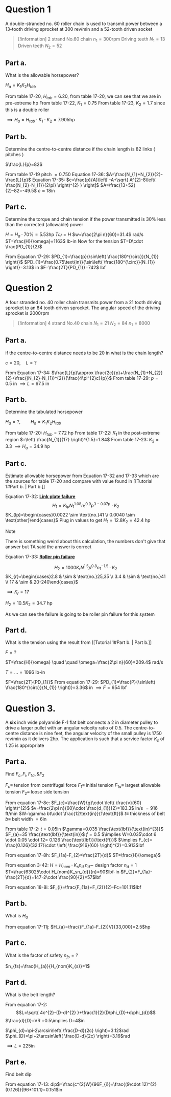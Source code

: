 # Question 1

A double-stranded no. $60$ roller chain is used to transmit power between a $13$-tooth driving sprocket at $300$ rev/min and a $52$-tooth driven socket

>[!information]
>$2$ strand
>No.$60$ chain
>$n_{1}=300$rpm
>Driving teeth $N_{1}=13$
>Driven teeth $N_{2}=52$

## Part a.
What is the allowable horsepower?

$H_{a}=K_{1}K_{2}H_{tab}$

From table 17-20, $H_{tab}=6.20$, from table 17-20, we can see that we are in pre-extreme hp
From table 17-22, $K_{1}=0.75$
From table 17-23, $K_{2}=1.7$ since this is a double roller

$\implies H_{a}=H_{tab}\cdot K_{1}\cdot K_{2}=7.905\text{hp}$

## Part b.
Determine the centre-to-centre distance if the chain length is $82$ links ( pitches )

$\frac{L}{p}=82$

From table 17-19 pitch $=0.750$
Equation 17-36: $A=\frac{N_{1}+N_{2}}{2}-\frac{L}{p}$
Equation 17-35: $c=\frac{p}{A}\left[ -A+\sqrt{ A^{2}-8\left( \frac{N_{2}-N_{1}}{2\pi} \right)^{2} } \right]$
$A=\frac{13+52}{2}-82=-49.5$
$c\approx 18$in

## Part c.
Determine the torque and chain tension if the power transmitted is $30$% less than the corrected (allowable) power

$H=H_{a}\cdot 70\%=5.53$hp
$T\omega=H$
$w=\frac{2\pi n}{60}=31.4$ rad/s
$T=\frac{H}{\omega}=1163$ lb-in
Now for the tension $T=D\cdot \frac{PD_{1}}{2}$

From Equation 17-29: $PD_{1}=\frac{p}{\sin\left( \frac{180^{\circ}}{N_{1}} \right)}$
$PD_{1}=\frac{0.75\text{in}}{\sin\left( \frac{180^{\circ}}{N_{1}} \right)}=3.13$ in
$F=\frac{2T}{PD_{1}}=742$ lbf

# Question 2

A four stranded no. $40$ roller chain transmits power from a $21$ tooth driving sprocket to an $84$ tooth driven sprocket. The angular speed of the driving sprocket is $2000$rpm

>[!information]
>$4$ strand
>No.$40$ chain
>$N_{1}=21$
>$N_{2}=84$
>$n_{1}=8000$


## Part a.

if the centre-to-centre distance needs to be $20$ in what is the chain length?

$c=20,\quad L=?$

From Equation 17-34:  $\frac{L}{p}\approx \frac{2c}{p}+\frac{N_{1}+N_{2}}{2}+\frac{(N_{2}-N_{1})^{2}}{\frac{4\pi^{2}c}{p}}$
From table 17-29:  $p=0.5$ in
$\implies L=67.5$ in

## Part b. 

Determine the tabulated horsepower

$H_{a}=?,\qquad H_{a}=K_{1}K_{2}H_{tab}$

From table 17-20:  $H_{tab}=7.72$ hp
From table 17-22:  $K_{1}$ in the post-extreme region $=\left( \frac{N_{1}}{17} \right)^{1.5}=1.84$
From table 17-23:  $K_{2}=3.3$
$\implies H_{a}=34.9$ hp

## Part c.

Estimate allowable horsepower from Equation 17-32 and 17-33 which are the sources for table 17-20 and compare with value found in [[Tutorial 1#Part b. | Part b.]]  

Equation 17-32:  <u><b>Link plate failure</u> </b>
$$H_{1}=K_{lp}N_{1}^{1.08}n_{1}^{0.9}p^{3-0.07p}\cdot K_{2}$$
$K_{lp}=\begin{cases}0.0022 \sim \text{no.}41 \\ 0.0040 \sim \text{other}\end{cases}$
Plug in values to get $H_{1}=12.8K_{2}=42.4$ hp

>[!note]
>There is something weird about this calculation, the numbers don't give that answer but TA said the answer is correct

Equation 17-33:  <u><b>Roller pin failure</u></b>

$$H_{2}=1000K_{r}N^{1.5}p^{0.8}n_{1}^{-1.5}\cdot K_{2}$$
$K_{r}=\begin{cases}2.8 & \sim & \text{no.}25,35 \\ 3.4 & \sim & \text{no.}41 \\ 17 & \sim & 20-240\end{cases}$

$\implies K_{r}=17$

$H_{2}=10.5K_{2}=34.7$ hp

As we can see the failure is going to be roller pin failure for this system

## Part d.

What is the tension using the result from [[Tutorial 1#Part b. | Part b.]]

$F=?$

$T=\frac{H}{\omega} \quad \quad \omega=\frac{2\pi n}{60}=209.4$ rad/s

$T=\dots=1096$ lb-in

$F=\frac{2T}{PD_{1}}$
From equation 17-29:  $PD_{1}=\frac{P}{\sin\left( \frac{180^{\circ}}{N_{1}} \right)}=3.36$ in
$\implies F=654$ lbf


# Question 3.

A **six** inch wide polyamide F-1 flat belt connects a 2 in diameter pulley to drive a larger pullet with an angular velocity ratio of 0.5. The centre-to-centre distance is nine feet, the 
angular velocity of the small pulley is $1750$ rev/min as it delivers $2$hp. The application is such that a service factor $K_{s}$ of $1.25$ is appropriate

## Part a.

Find $F_{c},F_{i},F_{1a},\&F_{2}$

$F_{c}\equiv$ tension from centrifugal force
$F_{1}\equiv$ initial tension
$F_{1a}\equiv$ largest allowable tension
$F_{2}\equiv$ loose side tension

From equation 17-8e:  $F_{c}=\frac{W}{g}\cdot \left( \frac{v}{60} \right)^{2}$
$v=\frac{2\pi n}{60}\cdot \frac{d_{1}}{2}=183.3$ in/s $=916$ ft/min
$W=\gamma bt\cdot \frac{12\text{in}}{1\text{ft}}$
$t\equiv$ thickness of belt
$b\equiv$ belt width $=6$in

From table 17-2:
	$t=0.05$in
	$\gamma=0.035 \frac{\text{lbf}}{\text{in}^{3}}$
	$F_{a}=35 \frac{\text{lbf}}{\text{in}}$
	$f=0.5$
$\implies W=0.035\cdot 6 \cdot 0.05 \cdot 12= 0.126 \frac{\text{lbf}}{\text{ft}}$
$\implies F_{c}= \frac{0.126}{32.17}\cdot \left( \frac{916}{60} \right)^{2}=0.913$lbf

From equation 17-8h: $F_{1a}-F_{2}=\frac{2T}{d}$
$T=\frac{H}{\omega}$

From equation 3-42:  $H=H_{nom}\cdot K_{s}n_{d}$
$n_{d}\sim$ design factor
$n_{d}=1$
$T=\frac{63025\cdot H_{nom}K_sn_{d}}{n}=90$lbf-in
$F_{2}=F_{1a}-\frac{2T}{d}=147-2\cdot \frac{90}{2}=57$lbf

From equation 18-8i:  $F_{i}=\frac{F_{1a}+F_{2}}{2}-Fc=101.11$lbf

## Part b.

What is $H_{a}$

From equation 17-11j:  $H_{a}=\frac{(F_{1a}-F_{2})V}{33,000}=2.5$hp

## Part c.

What is the factor of safety $n_{fs}=?$

$n_{fs}=\frac{H_{a}}{H_{nom}K_{s}}=1$

## Part d. 

What is the belt length?

From equation 17-2:  
$$L=\sqrt{ 4c^{2}-(D-d)^{2} }+\frac{1}{2}(D\phi_{D}+d\phi_{d})$$
$\frac{d}{D}=VR =0.5\implies D=4$in

$\phi_{d}=\pi-2\arcsin\left( \frac{D-d}{2c} \right)=3.12$rad
$\phi_{D}=\pi+2\arcsin\left( \frac{D-d}{2c} \right)=3.16$rad

$\implies L=225$in

## Part e.

Find belt dip

From equation 17-13:  dip$=\frac{c^{2}W}{96F_{i}}=\frac{(9\cdot 12)^{2}(0.126)}{96*101.1}=0.151$in